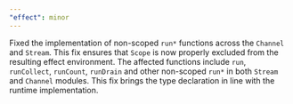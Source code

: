 ```yaml
---
"effect": minor
---
```


Fixed the implementation of non-scoped `run*` functions across the `Channel` and `Stream`. 
This fix ensures that `Scope` is now properly excluded from the resulting effect environment. 
The affected functions include `run`, `runCollect`, `runCount`, `runDrain` and other non-scoped `run*` in both `Stream` and `Channel` modules. 
This fix brings the type declaration in line with the runtime implementation.